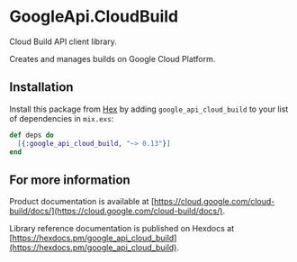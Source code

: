 # GoogleApi.CloudBuild

Cloud Build API client library.

Creates and manages builds on Google Cloud Platform.

## Installation

Install this package from [Hex](https://hex.pm) by adding
`google_api_cloud_build` to your list of dependencies in `mix.exs`:

```elixir
def deps do
  [{:google_api_cloud_build, "~> 0.13"}]
end
```

## For more information

Product documentation is available at [https://cloud.google.com/cloud-build/docs/](https://cloud.google.com/cloud-build/docs/).

Library reference documentation is published on Hexdocs at
[https://hexdocs.pm/google_api_cloud_build](https://hexdocs.pm/google_api_cloud_build).
